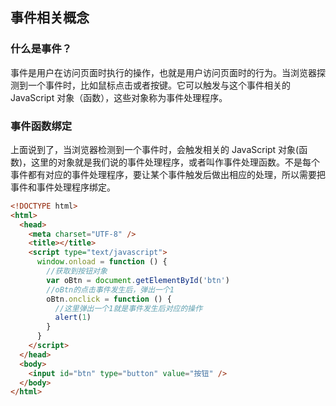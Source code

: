## 事件相关概念

### 什么是事件？

事件是用户在访问页面时执行的操作，也就是用户访问页面时的行为。当浏览器探测到一个事件时，比如鼠标点击或者按键。它可以触发与这个事件相关的 JavaScript 对象（函数），这些对象称为事件处理程序。

### 事件函数绑定

上面说到了，当浏览器检测到一个事件时，会触发相关的 JavaScript 对象(函数)，这里的对象就是我们说的事件处理程序，或者叫作事件处理函数。不是每个事件都有对应的事件处理程序，要让某个事件触发后做出相应的处理，所以需要把事件和事件处理程序绑定。

```html
<!DOCTYPE html>
<html>
  <head>
    <meta charset="UTF-8" />
    <title></title>
    <script type="text/javascript">
      window.onload = function () {
        //获取到按钮对象
        var oBtn = document.getElementById('btn')
        //oBtn的点击事件发生后，弹出一个1
        oBtn.onclick = function () {
          //这里弹出一个1就是事件发生后对应的操作
          alert(1)
        }
      }
    </script>
  </head>
  <body>
    <input id="btn" type="button" value="按钮" />
  </body>
</html>
```
